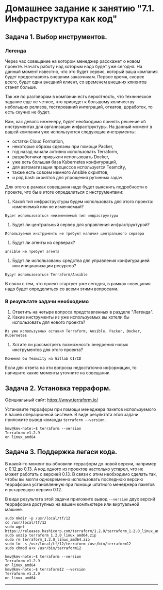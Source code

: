 # Домашнее задание к занятию "7.1. Инфраструктура как код"

## Задача 1. Выбор инструментов. 
 
### Легенда
 
Через час совещание на котором менеджер расскажет о новом проекте. Начать работу над которым надо 
будет уже сегодня. 
На данный момент известно, что это будет сервис, который ваша компания будет предоставлять внешним заказчикам.
Первое время, скорее всего, будет один внешний клиент, со временем внешних клиентов станет больше.

Так же по разговорам в компании есть вероятность, что техническое задание еще не четкое, что приведет к большому
количеству небольших релизов, тестирований интеграций, откатов, доработок, то есть скучно не будет.  
   
Вам, как девопс инженеру, будет необходимо принять решение об инструментах для организации инфраструктуры.
На данный момент в вашей компании уже используются следующие инструменты: 
- остатки Сloud Formation, 
- некоторые образы сделаны при помощи Packer,
- год назад начали активно использовать Terraform, 
- разработчики привыкли использовать Docker, 
- уже есть большая база Kubernetes конфигураций, 
- для автоматизации процессов используется Teamcity, 
- также есть совсем немного Ansible скриптов, 
- и ряд bash скриптов для упрощения рутинных задач.  

Для этого в рамках совещания надо будет выяснить подробности о проекте, что бы в итоге определиться с инструментами:

1. Какой тип инфраструктуры будем использовать для этого проекта: изменяемый или не изменяемый?
```
Будет использоваться неизменяемый тип инфраструктуры
```
1. Будет ли центральный сервер для управления инфраструктурой?
```
Используемые инструменты не требуют наличия центрального сервера
```
1. Будут ли агенты на серверах?
```
ansible не требует агента
```
1. Будут ли использованы средства для управления конфигурацией или инициализации ресурсов? 
```
Будут использоваться Terraform/Ansible
```
 
В связи с тем, что проект стартует уже сегодня, в рамках совещания надо будет определиться со всеми этими вопросами.

### В результате задачи необходимо

1. Ответить на четыре вопроса представленных в разделе "Легенда". 
1. Какие инструменты из уже используемых вы хотели бы использовать для нового проекта? 
```
Из уже используемых оставил Terraform, Ansible, Packer, Docker, Kubernetes
```

1. Хотите ли рассмотреть возможность внедрения новых инструментов для этого проекта? 

```
Поменял бы Teamcity на Gitlab CI/CD
```
Если для ответа на эти вопросы недостаточно информации, то напишите какие моменты уточните на совещании.


## Задача 2. Установка терраформ. 

Официальный сайт: https://www.terraform.io/

Установите терраформ при помощи менеджера пакетов используемого в вашей операционной системе.
В виде результата этой задачи приложите вывод команды `terraform --version`.

```
kmv@kmv-note:~$ terraform --version
Terraform v1.2.9
on linux_amd64
```



## Задача 3. Поддержка легаси кода. 

В какой-то момент вы обновили терраформ до новой версии, например с 0.12 до 0.13. 
А код одного из проектов настолько устарел, что не может работать с версией 0.13. 
В связи с этим необходимо сделать так, чтобы вы могли одновременно использовать последнюю версию терраформа установленную при помощи
штатного менеджера пакетов и устаревшую версию 0.12. 

В виде результата этой задачи приложите вывод `--version` двух версий терраформа доступных на вашем компьютере 
или виртуальной машине.
```
sudo mkdir -p /usr/local/tf/12
cd /usr/local/tf/12
sudo wget https://releases.hashicorp.com/terraform/1.2.0/terraform_1.2.0_linux_amd64.zip
sudo unzip terraform_1.2.0_linux_amd64.zip
sudo rm terraform_1.2.0_linux_amd64.zip
sudo ln -s /usr/local/tf/12/terraform /usr/bin/terraform12
sudo chmod a+x /usr/bin/terraform12
```

```
kmv@kmv-note:~$ terraform --version
Terraform v1.2.9
on linux_amd64
kmv@kmv-note:~$ terraform12 --version
Terraform v1.2.0
on linux_amd64
```



---
